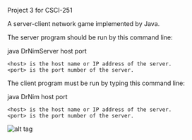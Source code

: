 Project 3 for CSCI-251

A server-client network game implemented by Java.

The server program should be run by this command line:

java DrNimServer host port

    <host> is the host name or IP address of the server.
    <port> is the port number of the server.

The client program must be run by typing this command line:

java DrNim host port

    <host> is the host name or IP address of the server.
    <port> is the port number of the server.

![alt tag](https://raw.githubusercontent.com/qyqzyd/Dr.Nim-Client-Server-GUI-Network-Game-Application/master/DrNim.png)
